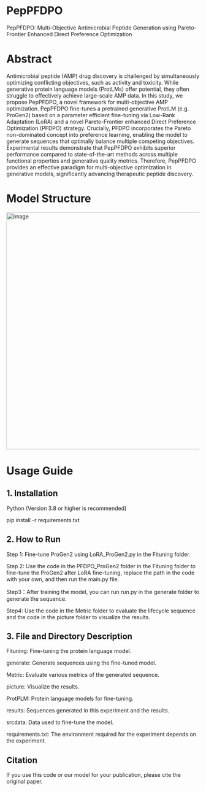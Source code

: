 # PepPFDPO
PepPFDPO: Multi-Objective Antimicrobial Peptide Generation using Pareto-Frontier Enhanced Direct Preference Optimization
# Abstract
Antimicrobial peptide (AMP) drug discovery is challenged by simultaneously optimizing conflicting objectives, such as activity and toxicity. While generative protein language models (ProtLMs) offer potential, they often struggle to effectively achieve large-scale AMP data. In this study, we propose PepPFDPO, a novel framework for multi-objective AMP optimization. PepPFDPO fine-tunes a pretrained generative ProtLM (e.g. ProGen2) based on a parameter efficient fine-tuning via Low-Rank Adaptation (LoRA) and a novel Pareto-Frontier enhanced Direct Preference Optimization (PFDPO) strategy. Crucially, PFDPO incorporates the Pareto non-dominated concept into preference learning, enabling the model to generate sequences that optimally balance multiple competing objectives. Experimental results demonstrate that PepPFDPO exhibits superior performance compared to state-of-the-art methods across multiple functional properties and generative quality metrics. Therefore, PepPFDPO provides an effective paradigm for multi-objective optimization in generative models, significantly advancing therapeutic peptide discovery.
# Model Structure
<img width="963" height="618" alt="image" src="https://github.com/user-attachments/assets/ac763c7b-ae17-45d8-9a2e-326fd6540a80" />

# Usage Guide
## 1. Installation
Python (Version 3.8 or higher is recommended)

pip install -r requirements.txt

## 2. How to Run
Step 1: Fine-tune ProGen2 using LoRA_ProGen2.py in the Fituning folder.

Step 2: Use the code in the PFDPO_ProGen2 folder in the Fituning folder to fine-tune the ProGen2 after LoRA fine-tuning, replace the path in the code with your own, and then run the main.py file.

Step3：After training the model, you can run run.py in the generate folder to generate the sequence.

Step4: Use the code in the Metric folder to evaluate the lifecycle sequence and the code in the picture folder to visualize the results.

## 3. File and Directory Description
Fituning: Fine-tuning the protein language model.

generate: Generate sequences using the fine-tuned model.

Metric: Evaluate various metrics of the generated sequence.

picture: Visualize the results.

ProtPLM: Protein language models for fine-tuning.

results: Sequences generated in this experiment and the results.

srcdata: Data used to fine-tune the model.

requirements.txt: The environment required for the experiment depends on the experiment.

## Citation
If you use this code or our model for your publication, please cite the original paper.

